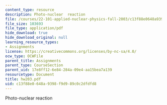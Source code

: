 ```yaml
---
content_type: resource
description: Photo-nuclear  reaction
file: /courses/22-101-applied-nuclear-physics-fall-2003/c13f88e0648a9398f9d989c0c2dfdfd8_hw203.pdf
file_size: 103693
file_type: application/pdf
hide_download: true
hide_download_original: null
learning_resource_types:
- Assignments
license: https://creativecommons.org/licenses/by-nc-sa/4.0/
ocw_type: OCWFile
parent_title: Assignments
parent_type: CourseSection
parent_uid: 17e8ff12-6e84-284a-09e4-aa15bea7a139
resourcetype: Document
title: hw203.pdf
uid: c13f88e0-648a-9398-f9d9-89c0c2dfdfd8
---
```

Photo-nuclear  reaction